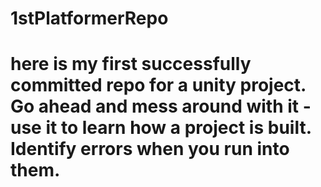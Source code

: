 # 1stPlatformerRepo
# here is my first successfully committed repo for a unity project. Go ahead and mess around with it - use it to learn how a project is built. Identify errors when you run into them.
